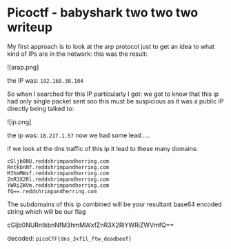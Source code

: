 
# Picoctf - babyshark two two two writeup

My first approach is to look at the arp protocol just to get an idea to what kind of  IPs are in the network:
 this was the result:
 
![arap.png]

the IP was: `192.168.38.104`

So when I searched for this IP particularly I got:
we got to know that this ip had only single packet sent soo this must be suspicious as it was a public IP directly being talked to:

![ip.png]

the ip was: `18.217.1.57`
now we had some lead.....

if we look at the dns traffic of this ip it lead to these many domains:
```
cGljb0NU.reddshrimpandherring.com
RntkbnNf.reddshrimpandherring.com
M3hmMWxf.reddshrimpandherring.com
ZnR3X2Rl.reddshrimpandherring.com
YWRiZWVm.reddshrimpandherring.com
fQ==.reddshrimpandherring.com

```

The subdomains of this ip combined will be your resultant base64 encoded string which will be our flag

cGljb0NURntkbnNfM3hmMWxfZnR3X2RlYWRiZWVmfQ==

decoded:
`picoCTF{dns_3xf1l_ftw_deadbeef}`
